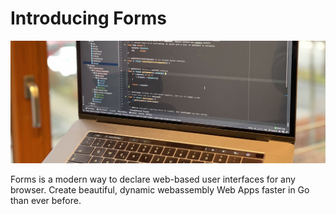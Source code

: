 # Introducing Forms

![teaser](teaser.jpg)

Forms is a modern way to declare web-based user interfaces for any browser.
Create beautiful, dynamic webassembly Web Apps faster in Go than ever before.

